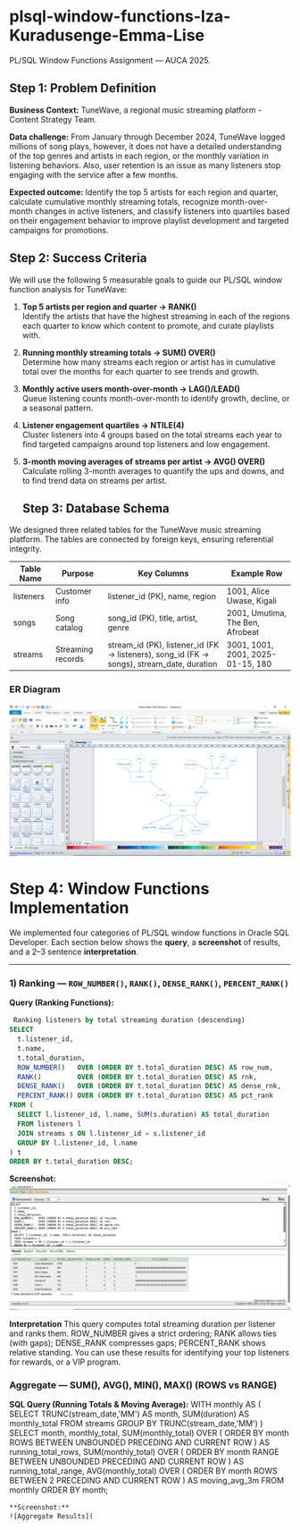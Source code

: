 # plsql-window-functions-Iza-Kuradusenge-Emma-Lise
PL/SQL Window Functions Assignment — AUCA 2025.
 ## Step 1: Problem Definition
**Business Context:** TuneWave, a regional music streaming platform - Content Strategy Team.

**Data challenge:** From January through December 2024, TuneWave logged millions of song plays, however, it does not have a detailed understanding of the top genres and artists in each region, or the monthly variation in listening behaviors. Also, user retention is an issue as many listeners stop engaging with the service after a few months.

**Expected outcome:** Identify the top 5 artists for each region and quarter, calculate cumulative monthly streaming totals, recognize month-over-month changes in active listeners, and classify listeners into quartiles based on their engagement behavior to improve playlist development and targeted campaigns for promotions.
## Step 2: Success Criteria

We will use the following 5 measurable goals to guide our PL/SQL window function analysis for TuneWave:

1. **Top 5 artists per region and quarter → RANK()**  
   Identify the artists that have the highest streaming in each of the regions each quarter to know which content to promote, and curate playlists with.

2. **Running monthly streaming totals → SUM() OVER()**  
   Determine how many streams each region or artist has in cumulative total over the months for each quarter to see trends and growth.

3. **Monthly active users month-over-month → LAG()/LEAD()**  
   Queue listening counts month-over-month to identify growth, decline, or a seasonal pattern.

4. **Listener engagement quartiles → NTILE(4)**  
   Cluster listeners into 4 groups based on the total streams each year to find targeted campaigns around top listeners and low engagement.

5. **3-month moving averages of streams per artist → AVG() OVER()**  
   Calculate rolling 3-month averages to quantify the ups and downs, and to find trend data on streams per artist.
   ## Step 3: Database Schema

We designed three related tables for the TuneWave music streaming platform. The tables are connected by foreign keys, ensuring referential integrity.

| Table Name | Purpose            | Key Columns                                                      | Example Row                                     |
|------------|--------------------|------------------------------------------------------------------|------------------------------------------------|
| listeners  | Customer info      | listener_id (PK), name, region                                   | 1001, Alice Uwase, Kigali                      |
| songs      | Song catalog       | song_id (PK), title, artist, genre                               | 2001, Umutima, The Ben, Afrobeat               |
| streams    | Streaming records  | stream_id (PK), listener_id (FK → listeners), song_id (FK → songs), stream_date, duration | 3001, 1001, 2001, 2025-01-15, 180 |

### ER Diagram
![ER Diagram](https://raw.githubusercontent.com/Emmalise1/plsql-window-functions-Iza-Kuradusenge-Emma-Lise/4eafdad53a9e71bcba39df65d908fa7820329d5a/images/plsql-window-functions-Iza%20Kuradusenge-Emma%20Lise-Er-diagram.PNG) 

# Step 4: Window Functions Implementation 

We implemented four categories of PL/SQL window functions in Oracle SQL Developer. Each section below shows the **query**, a **screenshot** of results, and a 2–3 sentence **interpretation**.

---

### 1) Ranking — `ROW_NUMBER()`, `RANK()`, `DENSE_RANK()`, `PERCENT_RANK()`

**Query (Ranking Functions):**
```sql
 Ranking listeners by total streaming duration (descending)
SELECT
  t.listener_id,
  t.name,
  t.total_duration,
  ROW_NUMBER()   OVER (ORDER BY t.total_duration DESC) AS row_num,
  RANK()         OVER (ORDER BY t.total_duration DESC) AS rnk,
  DENSE_RANK()   OVER (ORDER BY t.total_duration DESC) AS dense_rnk,
  PERCENT_RANK() OVER (ORDER BY t.total_duration DESC) AS pct_rank
FROM (
  SELECT l.listener_id, l.name, SUM(s.duration) AS total_duration
  FROM listeners l
  JOIN streams s ON l.listener_id = s.listener_id
  GROUP BY l.listener_id, l.name
) t
ORDER BY t.total_duration DESC; 
```

**Screenshot:**  
![Ranking Results](https://github.com/Emmalise1/plsql-window-functions-Iza-Kuradusenge-Emma-Lise/blob/main/Ranking.PNG?raw=true)

**Interpretation**
This query computes total streaming duration per listener and ranks them. ROW_NUMBER gives a strict ordering; RANK allows ties (with gaps); DENSE_RANK compresses gaps; PERCENT_RANK shows relative standing. You can use these results for identifying your top listeners for rewards, or a VIP program. 
### Aggregate — SUM(), AVG(), MIN(), MAX() (ROWS vs RANGE)
**SQL Query (Running Totals & Moving Average):**
WITH monthly AS (
  SELECT TRUNC(stream_date,'MM') AS month,
         SUM(duration) AS monthly_total
  FROM streams
  GROUP BY TRUNC(stream_date,'MM')
)
SELECT month,
       monthly_total,
       SUM(monthly_total) OVER (
         ORDER BY month
         ROWS BETWEEN UNBOUNDED PRECEDING AND CURRENT ROW
       ) AS running_total_rows,
       SUM(monthly_total) OVER (
         ORDER BY month
         RANGE BETWEEN UNBOUNDED PRECEDING AND CURRENT ROW
       ) AS running_total_range,
       AVG(monthly_total) OVER (
         ORDER BY month
         ROWS BETWEEN 2 PRECEDING AND CURRENT ROW
       ) AS moving_avg_3m
FROM monthly
ORDER BY month;
```
**Screenshot:**
![Aggregate Results](










